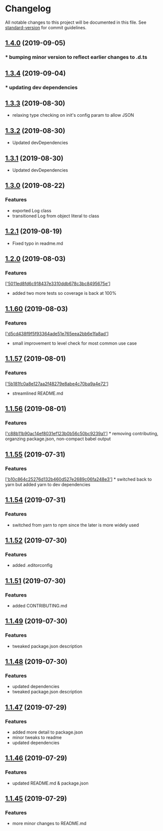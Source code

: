 # Changelog

All notable changes to this project will be documented in this file. See [standard-version](https://github.com/conventional-changelog/standard-version) for commit guidelines.

## [1.4.0](https://github.com/rmartone/missionlog/compare/v1.3.5...v1.4.0) (2019-09-05)

### * bumping minor version to reflect earlier changes to .d.ts

## [1.3.4](https://github.com/rmartone/missionlog/compare/v1.3.3...v1.3.4) (2019-09-04)

### * updating dev dependencies

## [1.3.3](https://github.com/rmartone/missionlog/compare/v1.3.2...v1.3.3) (2019-08-30)

* relaxing type checking on init's config param to allow JSON

## [1.3.2](https://github.com/rmartone/missionlog/compare/v1.3.1...v1.3.2) (2019-08-30)

* Updated devDependencies

## [1.3.1](https://github.com/rmartone/missionlog/compare/v1.3.0...v1.3.1) (2019-08-30)

* Updated devDependencies

## [1.3.0](https://github.com/rmartone/missionlog/compare/v1.2.1...v1.3.0) (2019-08-22)

### Features
* exported Log class
* transitioned Log from object literal to class

## [1.2.1](https://github.com/rmartone/missionlog/compare/v1.2.0...v1.2.1) (2019-08-19)

* Fixed typo in readme.md

## [1.2.0](https://github.com/rmartone/missionlog/compare/v1.1.60...v1.2.0) (2019-08-03)

### Features
[['5011ed8fd6c918437e3310ddb678c3bc8495675e'](https://github.com/rmartone/missionlog/commit/5011ed8fd6c918437e3310ddb678c3bc8495675e)]
* added two more tests so coverage is back at 100%

## [1.1.60](https://github.com/rmartone/missionlog/compare/v1.1.57...v1.1.60) (2019-08-03)

### Features
[['d5cd438f9f5f93364ade51e765eea2bb6e1fa8ad'](https://github.com/rmartone/missionlog/commit/d5cd438f9f5f93364ade51e765eea2bb6e1fa8ad)]
* small improvement to level check for most common use case

## [1.1.57](https://github.com/rmartone/missionlog/compare/v1.1.56...v1.1.57) (2019-08-01)

### Features
[['5b181fc0a8e127aa2f48279e8abe4c70ba9a4e72'](https://github.com/rmartone/missionlog/commit/5b181fc0a8e127aa2f48279e8abe4c70ba9a4e72)]
* streamlined README.md

## [1.1.56](https://github.com/rmartone/missionlog/compare/v1.1.55...v1.1.56) (2019-08-01)

### Features
[['c88b11b90ac14ef8031ef123b0b56c50bc9239a1'](https://github.com/rmartone/missionlog/commit/c88b11b90ac14ef8031ef123b0b56c50bc9239a1)] * removing contributing, organzing package.json, non-compact babel output

## [1.1.55](https://github.com/rmartone/missionlog/compare/v1.1.54...v1.1.55) (2019-07-31)

### Features
[['b10c864c25276d132b460d527e2689c06fa248e3'](https://github.com/rmartone/missionlog/commit/b10c864c25276d132b460d527e2689c06fa248e3)] * switched back to yarn but added yarn to dev dependencies

## [1.1.54](https://github.com/rmartone/missionlog/compare/v1.1.53...v1.1.54) (2019-07-31)

### Features
* switched from yarn to npm since the later is more widely used

## [1.1.52](https://github.com/rmartone/missionlog/compare/v1.1.51...v1.1.52) (2019-07-30)

### Features
* added .editorconfig

## [1.1.51](https://github.com/rmartone/missionlog/compare/v1.1.49...v1.1.51) (2019-07-30)

### Features
* added CONTRIBUTING.md

## [1.1.49](https://github.com/rmartone/missionlog/compare/v1.1.48...v1.1.49) (2019-07-30)

### Features
* tweaked package.json description

## [1.1.48](https://github.com/rmartone/missionlog/compare/v1.1.47...v1.1.48) (2019-07-30)

### Features
* updated dependencies
* tweaked package.json description

## [1.1.47](https://github.com/rmartone/missionlog/compare/v1.1.46...v1.1.47) (2019-07-29)

### Features
* added more detail to package.json
* minor tweaks to readme
* updated dependencies

## [1.1.46](https://github.com/rmartone/missionlog/compare/v1.1.45...v1.1.46) (2019-07-29)

### Features
* updated README.md & package.json

## [1.1.45](https://github.com/rmartone/missionlog/compare/v1.1.44...v1.1.45) (2019-07-29)

### Features
* more minor changes to README.md
